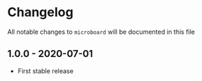 # Changelog

All notable changes to `microboard` will be documented in this file

## 1.0.0 - 2020-07-01
- First stable release
